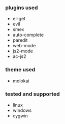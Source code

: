 ### plugins used
- el-get
- evil
- smex
- auto-complete
- paredit
- web-mode
- js2-mode
- ac-js2

### theme used
- molokai

### tested and supported
- linux
- windows
- cygwin
